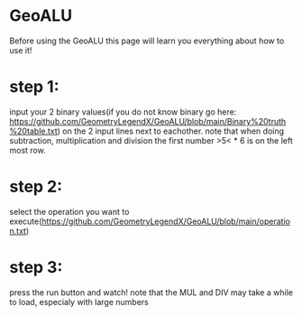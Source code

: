 # GeoALU

Before using the GeoALU this page will learn you everything about how to use it!
# step 1:
input your 2 binary values(if you do not know binary go here: https://github.com/GeometryLegendX/GeoALU/blob/main/Binary%20truth%20table.txt) on the 2 input lines next to eachother. note that when doing subtraction, multiplication and division the first number >5< * 6 is on the left most row.

# step 2:
select the operation you want to execute(https://github.com/GeometryLegendX/GeoALU/blob/main/operation.txt)

# step 3:
press the run button and watch! note that the MUL and DIV may take a while to load, especialy with large numbers
